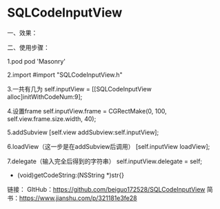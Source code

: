 # SQLCodeInputView

一、效果：

二、使用步骤：

1.pod
pod 'Masonry'

2.import
#import "SQLCodeInputView.h"

3.一共有几为
self.inputView = [[SQLCodeInputView alloc]initWithCodeNum:9];

4.设置frame
self.inputView.frame = CGRectMake(0, 100, self.view.frame.size.width, 40);

5.addSubview
[self.view addSubview:self.inputView];

6.loadView（这一步是在addSubview后调用）
[self.inputView loadView];

7.delegate（输入完全后得到的字符串）
self.inputView.delegate = self;
- (void)getCodeString:(NSString *)str{}

链接：
GItHub：https://github.com/beiguo172528/SQLCodeInputView
简书：https://www.jianshu.com/p/321181e3fe28
